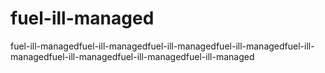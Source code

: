# fuel-ill-managed
fuel-ill-managedfuel-ill-managedfuel-ill-managedfuel-ill-managedfuel-ill-managedfuel-ill-managedfuel-ill-managedfuel-ill-managed
